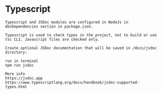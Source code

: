 # Typescript

    Typescript and JSDoc modules are configured in NodeJs in devDependencies section in package.json.
    
    Typescript is used to check types in the project, not to build or use tsc CLI. Javascript files are checked only.
    
    Create optional JSDoc documentation that will be saved in /docs/jsdoc directory:

    run in terminal
    npm run jsdoc

    More info
    https://jsdoc.app
    https://www.typescriptlang.org/docs/handbook/jsdoc-supported-types.html